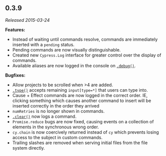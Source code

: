 ## 0.3.9

_Released 2015-03-24_

**Features:**

- Instead of waiting until commands resolve, commands are immediately inserted
  with a `pending` status.
- Pending commands are now visually distinguishable.
- Created new `Cypress.Log` interface for greater control over the display of
  commands.
- Available aliases are now logged in the console on
  [`.debug()`](/api/commands/debug).

**Bugfixes:**

- Allow projects to be scrolled when >4 are added.
- [`.type()`](/api/commands/type) accepts remaining `input[type=*]` that users
  can type into.
- Cause + Effect commands are now logged in the correct order. IE, clicking
  something which causes another command to insert will be inserted correctly in
  the order they arrived
- `numRetries` is no longer shown in commands.
- [`.clear()`](/api/commands/clear) now logs a command.
- `Promise.reduce` bugs are now fixed, causing events on a collection of
  elements in the synchronous wrong order.
- `cy.chain` is now coercively returned instead of `cy` which prevents losing
  access to the subject in custom commands.
- Trailing slashes are removed when serving initial files from the file system
  directly.
